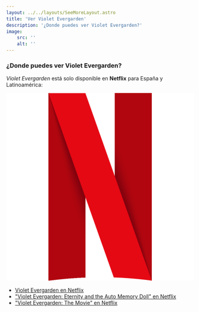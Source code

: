```yaml
---
layout: ../../layouts/SeeMoreLayout.astro
title: 'Ver Violet Evergarden'
description: '¿Donde puedes ver Violet Evergarden?'
image:
    src: ''
    alt: ''
---
```


### ¿Donde puedes ver Violet Evergarden?

_Violet Evergarden_ está solo disponible en **Netflix** para España y Latinoamérica:

![Netflix](../../images/netflixLogo.png 'Netflix')

-   [Violet Evergarden en Netflix](https://www.netflix.com/title/80182123 'Violet Evergarden anime')
-   ["Violet Evergarden: Eternity and the Auto Memory Doll" en Netflix](https://www.netflix.com/es/title/81208936 'Violet Evergarden: Eternity and the Auto Memory Doll')
-   ["Violet Evergarden: The Movie" en Netflix](https://www.netflix.com/es/title/81630362 'Violet Evergarden the Movie')
